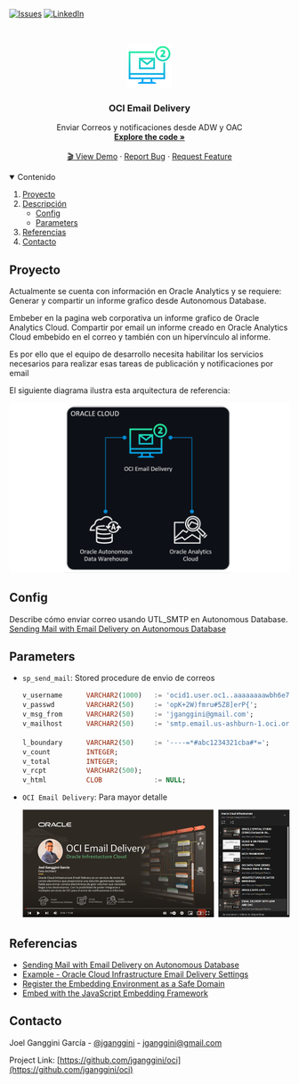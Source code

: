 [![Issues][issues-shield]][issues-url]
[![LinkedIn][linkedin-shield]][linkedin-url]


<!-- PROJECT LOGO -->
<br />
<p align="center">
  <img src="img/img-100.png" alt="Logo" width="80" height="80">

  <h3 align="center">OCI Email Delivery</h3>

  <p align="center">
    Enviar Correos y notificaciones desde ADW y OAC
    <br />
    <a href="app.py"><strong>Explore the code »</strong></a>
    <br />
    <br />
    <a href="https://youtu.be/Vqdes2glq6w">🎬 View Demo</a>
    ·
    <a href="https://github.com/jganggini/oci/issues">Report Bug</a>
    ·
    <a href="https://github.com/jganggini/oci/issues">Request Feature</a>
  </p>
</p>


<!-- TABLE OF CONTENTS -->
<details open="open">
  <summary>Contenido</summary>
  <ol>
    <li><a href="#proyecto">Proyecto</a></li>
    <li>
        <a href="#descripción">Descripción</a>
        <ul>
            <li><a href="#config">Config</a></li>
            <li><a href="#parameters">Parameters</a></li>
        </ul>
    </li>
    <li><a href="#referencias">Referencias</a></li>
    <li><a href="#contacto">Contacto</a></li>
  </ol>
</details>

<!-- Proyecto -->
## Proyecto

Actualmente se cuenta con información en Oracle Analytics y se requiere:
Generar y compartir un informe grafico desde Autonomous Database.

Embeber en la pagina web corporativa un informe grafico de Oracle Analytics Cloud.
Compartir por email un informe creado en Oracle Analytics Cloud embebido en el correo y también con un hipervínculo al informe.

Es por ello que el equipo de desarrollo necesita habilitar los servicios necesarios para realizar esas tareas de publicación y notificaciones por email 

El siguiente diagrama ilustra esta arquitectura de referencia:

<p align="center">
    <img src="img/img-101.png" alt="Logo" width="600">
</p>

<!-- Config -->
## Config

Describe cómo enviar correo usando UTL_SMTP en Autonomous Database. [Sending Mail with Email Delivery on Autonomous Database](https://docs.oracle.com/en/cloud/paas/autonomous-database/adbsa/smtp-send-mail.html#GUID-F2C7AD19-3B24-4DF0-9293-78FD98888CD0)


<!-- Parameters -->
## Parameters

*   `sp_send_mail`: Stored procedure de envio de correos
    ```sql
    v_username      VARCHAR2(1000)   := 'ocid1.user.oc1..aaaaaaaawbh6e75h...';
    v_passwd        VARCHAR2(50)     := 'opK+2W)fmru#5Z8]erP{';
    v_msg_from      VARCHAR2(50)     := 'jganggini@gmail.com';
    v_mailhost      VARCHAR2(50)     := 'smtp.email.us-ashburn-1.oci.oraclecloud.com';

    l_boundary      VARCHAR2(50)     := '----=*#abc1234321cba#*=';
    v_count         INTEGER;
    v_total         INTEGER;
    v_rcpt          VARCHAR2(500);
    v_html          CLOB             := NULL;
    ```

*   `OCI Email Delivery`: Para mayor detalle

    <p align="left">
      <a href="https://youtu.be/Vqdes2glq6w">
        <img src="img/img-116.png" width="800">
      </a>
    </p>
 

<!-- Referencias -->
## Referencias

*   [Sending Mail with Email Delivery on Autonomous Database](https://docs.oracle.com/en/cloud/paas/autonomous-database/adbsa/smtp-send-mail.html#GUID-B64E0087-5606-4B60-9D6A-CF09F22C7CEC)
*   [Example - Oracle Cloud Infrastructure Email Delivery Settings](https://docs.oracle.com/en/cloud/paas/analytics-cloud/acabi/example-oracle-cloud-infrastructure-email-delivery-settings.html)
*   [Register the Embedding Environment as a Safe Domain](https://docs.oracle.com/en/cloud/paas/analytics-cloud/acubi/register-environments.html)
*   [Embed with the JavaScript Embedding Framework](https://docs.oracle.com/en/cloud/paas/analytics-cloud/acubi/embed-javascript.html#GUID-DD102F44-83A5-44FA-A365-4A9D0D73C024)


<!-- Contacto -->
## Contacto

Joel Ganggini García - [@jganggini](https://www.linkedin.com/in/jganggini/) - jganggini@gmail.com

Project Link: [https://github.com/jganggini/oci](https://github.com/jganggini/oci)

<!-- MARKDOWN LINKS & IMAGES -->
<!-- https://www.markdownguide.org/basic-syntax/#reference-style-links -->
[issues-shield]: https://img.shields.io/github/issues/othneildrew/Best-README-Template.svg?style=for-the-badge
[issues-url]: https://github.com/jganggini/oci/issues
[linkedin-shield]: https://img.shields.io/badge/-LinkedIn-black.svg?style=for-the-badge&logo=linkedin&colorB=555
[linkedin-url]: https://www.linkedin.com/in/jganggini/